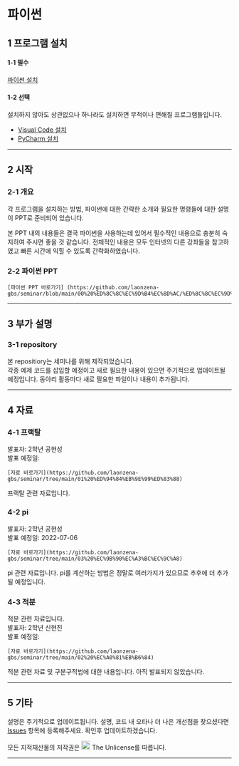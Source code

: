 # 파이썬

## 1 프로그램 설치
#### 1-1 필수
[파이썬 설치](https://www.python.org/)

#### 1-2 선택
설치하지 않아도 상관없으나 하나라도 설치하면 무척이나 편해질 프로그램들입니다.

* [Visual Code 설치](https://code.visualstudio.com/download) 
* [PyCharm 설치](https://www.jetbrains.com/ko-kr/pycharm/download/#section=windows)

---

## 2 시작
### 2-1 개요
각 프로그램을 설치하는 방법, 파이썬에 대한 간략한 소개와 필요한 명령들에 대한 설명이 PPT로 준비되어 있습니다.

본 PPT 내의 내용들은 결국 파이썬을 사용하는데 있어서 필수적인 내용으로 충분히 숙지하여 주시면 좋을 것 같습니다.
전체적인 내용은 모두 인터넷의 다른 강좌들을 참고하였고 빠른 시간에 익힐 수 있도록 간략화하였습니다.


### 2-2 파이썬 PPT
    [파이썬 PPT 바로가기] (https://github.com/laonzena-gbs/seminar/blob/main/00%20%ED%8C%8C%EC%9D%B4%EC%8D%AC/%ED%8C%8C%EC%9D%B4%EC%8D%AC%20%EC%84%B8%EB%AF%B8%EB%82%98.pdf)


---

## 3 부가 설명
### 3-1 repository
본 repositiory는 세미나를 위해 제작되었습니다.  
각종 예제 코드를 삽입할 예정이고 새로 필요한 내용이 있으면 주기적으로 업데이트될 예정입니다. 동아리 활동마다 새로 필요한 파일이나 내용이 추가됩니다.

---

## 4 자료
### 4-1 프랙탈
발표자: 2학년 공현성  
발표 예정일:   

    [자료 바로가기](https://github.com/laonzena-gbs/seminar/tree/main/01%20%ED%94%84%EB%9E%99%ED%83%88)  

프랙탈 관련 자료입니다.  

### 4-2 pi
발표자: 2학년 공현성  
발표 예정일: 2022-07-06  
  
    [자료 바로가기](https://github.com/laonzena-gbs/seminar/tree/main/03%20%EC%9B%90%EC%A3%BC%EC%9C%A8)
  
pi 관련 자료입니다.
pi를 계산하는 방법은 정말로 여러가지가 있으므로 추후에 더 추가될 예정입니다.  

### 4-3 적분
적분 관련 자료입니다.  
발표자: 2학년 신현진  
발표 예정일:   
  
    [자료 바로가기](https://github.com/laonzena-gbs/seminar/tree/main/02%20%EC%A0%81%EB%B6%84)  
  
적분 관련 자료 및 구분구적법에 대한 내용입니다.
아직 발표되지 않았습니다.

---

## 5 기타
설명은 주기적으로 업데이트됩니다.
설명, 코드 내 오타나 더 나은 개선점을 찾으셨다면 [Issues](https://github.com/laonzena-gbs/seminar/issues) 항목에 등록해주세요. 확인후 업데이트하겠습니다.

모든 지적재산물의 저작권은 <img src="https://upload.wikimedia.org/wikipedia/commons/thumb/e/eb/PD-icon-black.svg/196px-PD-icon-black.svg.png" alt="c" width="20" height="20"/> The Unlicense를 따릅니다.

---
